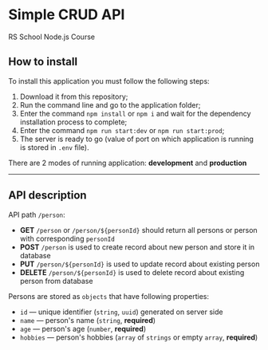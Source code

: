 # Simple CRUD API

RS School Node.js Course

## How to install

To install this application you must follow the following steps:

1. Download it from this repository;
2. Run the command line and go to the application folder;
3. Enter the command `npm install` or `npm i` and wait for the dependency installation process to complete;
4. Enter the command `npm run start:dev` or `npm run start:prod`;
5. The server is ready to go (value of port on which application is running is stored in `.env` file).

There are 2 modes of running application: **development** and **production**

---

## API description

API path `/person`:

- **GET** `/person` or `/person/${personId}` should return all persons or person with corresponding `personId`
- **POST** `/person` is used to create record about new person and store it in database
- **PUT** `/person/${personId}` is used to update record about existing person
- **DELETE** `/person/${personId}` is used to delete record about existing person from database

Persons are stored as `objects` that have following properties:

- `id` — unique identifier (`string`, `uuid`) generated on server side
- `name` — person's name (`string`, **required**)
- `age` — person's age (`number`, **required**)
- `hobbies` — person's hobbies (`array` of `strings` or empty `array`, **required**)

